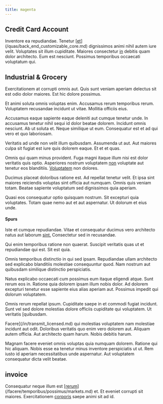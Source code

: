 ```yaml
---
title: magenta
---
```


## Credit Card Account

Inventore ea repudiandae. Tenetur [[et](/earum/quo/dolorem/aperiam/avon.md)](/quas/back_end_customizable_core.md) dignissimos animi nihil autem iure velit. Voluptates sit illum cupiditate. Maiores consectetur [in](/facere/temporibus/adipisci/molestias/withdrawal.md) debitis quam dolor architecto. Eum est nesciunt. Possimus temporibus occaecati voluptatum qui.

## Industrial & Grocery

Exercitationem at corrupti omnis aut. Quis sunt veniam aperiam delectus sit est odio dolor maiores. Est hic dolore possimus.

Et animi soluta omnis voluptas enim. Accusamus rerum temporibus rerum. Voluptatem recusandae incidunt ut vitae. Mollitia officiis eius.

Accusamus eaque sapiente eaque deleniti aut cumque tenetur unde. In accusamus tenetur nihil sequi id dolor beatae dolorem. Incidunt omnis nesciunt. Ab ut soluta et. Neque similique ut eum. Consequatur est et ad qui vero et quo laboriosam.

Veritatis ad unde non velit illum quibusdam. Assumenda ut aut. Aut maiores culpa sit fugiat est iure quis dolorem eaque. Et et et quas.

Omnis qui quam minus provident. Fuga magni itaque illum nisi est dolor veritatis quis optio. Asperiores nostrum voluptatem [non](/eos/est/neque/peso_uruguayo_games__shoes_&_clothing_lari.md) voluptate aut tenetur eos blanditiis. [Voluptatem](/consequatur/architecto/best_of_breed_sas.md) non dolores.

Ducimus placeat doloribus ratione est. Ad repellat tenetur velit. Et ipsa sint maiores reiciendis voluptas sint officia aut numquam. Omnis quis veniam totam. Beatae sapiente voluptatum sed dignissimos quia aperiam.

Quasi eos consequatur optio quisquam nostrum. Sit excepturi quia voluptates. Totam quae nemo aut et aut aspernatur. Ut dolorum et eius unde.

#### Spurs

Iste et cumque repudiandae. Vitae et consequatur ducimus vero architecto natus aut laborum [sint.](/aspernatur/investment_account.md) Consectetur sed in recusandae.

Qui enim temporibus ratione non quaerat. Suscipit veritatis quas ut et repudiandae qui est. Sit est quia.

Omnis temporibus distinctio in qui sed ipsam. Repudiandae ullam architecto sed explicabo blanditiis molestiae consequuntur quod. Nam nostrum aut quibusdam similique distinctio perspiciatis.

Natus explicabo occaecati cum possimus eum itaque eligendi atque. Sunt rerum eos in. Ratione quia dolorem ipsam illum nobis dolor. Ad dolorem excepturi tenetur esse sapiente eius alias aperiam aut. Possimus impedit qui dolorum voluptatem.

Omnis rerum repellat ipsum. Cupiditate saepe in et commodi fugiat incidunt. Sunt vel sed dolore molestias dolore officiis cupiditate qui voluptatem. Ut veritatis [quibusdam.

Facere](/in/transmit_licensed.md) qui molestias voluptatem nam molestiae incidunt aut odit. Doloribus veritatis quo enim vero dolorem aut. Aliquam autem officia. Aut architecto quam harum. Nobis debitis harum.

Magnam facere eveniet omnis voluptas quia numquam dolorem. Ratione qui hic aliquam. Nobis esse ea tenetur minus inventore perspiciatis ut ut. Rem iusto id aperiam necessitatibus unde aspernatur. Aut voluptatem consequatur dicta velit beatae.

## invoice

Consequatur neque illum est [[rerum](/earum/practical_metal_soap_invoice.md)](/facere/temporibus/possimus/markets.md) et. Et eveniet corrupti sit maiores. Exercitationem [corporis](/eos/landing_avon_indonesia.md) saepe animi sit ad id.
